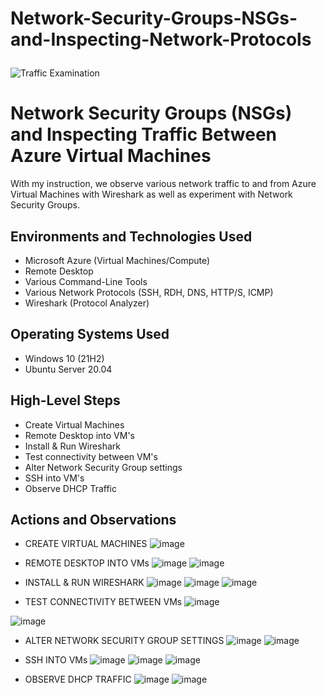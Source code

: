 # Network-Security-Groups-NSGs-and-Inspecting-Network-Protocols<p align="center">
<img src="https://i.imgur.com/Ua7udoS.png" alt="Traffic Examination"/>
</p>

<h1>Network Security Groups (NSGs) and Inspecting Traffic Between Azure Virtual Machines</h1> With my instruction, we observe various network traffic to and from Azure Virtual Machines with Wireshark as well as experiment with Network Security Groups. <br />





<h2>Environments and Technologies Used</h2>

- Microsoft Azure (Virtual Machines/Compute)
- Remote Desktop
- Various Command-Line Tools
- Various Network Protocols (SSH, RDH, DNS, HTTP/S, ICMP)
- Wireshark (Protocol Analyzer)

<h2>Operating Systems Used </h2>

- Windows 10 (21H2)
- Ubuntu Server 20.04

<h2>High-Level Steps</h2>

- Create Virtual Machines
- Remote Desktop into VM's
- Install & Run Wireshark 
- Test connectivity between VM's
- Alter Network Security Group settings
- SSH into VM's
- Observe DHCP Traffic 

<h2>Actions and Observations</h2>

- CREATE VIRTUAL MACHINES 
![image](https://github.com/Llave254/azure-network-protocols/assets/166266714/c0c9ff85-47ae-4645-9123-ed38f32adf0f)

- REMOTE DESKTOP INTO VMs
  ![image](https://github.com/Llave254/azure-network-protocols/assets/166266714/24ef8e01-83a8-48d8-ab66-95efe207cf30)
  ![image](https://github.com/Llave254/azure-network-protocols/assets/166266714/3977f07a-a7e8-46cf-b6ef-210a01c9c554)


- INSTALL & RUN WIRESHARK 
![image](https://github.com/Llave254/azure-network-protocols/assets/166266714/8282a755-ffd7-4456-8711-c451fd8e03b7)
![image](https://github.com/Llave254/azure-network-protocols/assets/166266714/610043c0-3a41-42c4-8f4d-5e9588f96573)
![image](https://github.com/Llave254/azure-network-protocols/assets/166266714/b0cdaf9f-3b4f-4ebc-aa5e-0e67ba0cd76a)

- TEST CONNECTIVITY BETWEEN VMs
![image](https://github.com/Llave254/azure-network-protocols/assets/166266714/b87b7879-b5c2-4772-a950-af1f52053142)

![image](https://github.com/Llave254/azure-network-protocols/assets/166266714/6062ca55-fce0-4190-b59c-f2a0162fed6c)

- ALTER NETWORK SECURITY GROUP SETTINGS 
![image](https://github.com/Llave254/azure-network-protocols/assets/166266714/6eca6d51-5295-41d7-a305-52300bd0b417)
![image](https://github.com/Llave254/azure-network-protocols/assets/166266714/e47a4df0-145e-4e0d-88bd-c09991fcb599)

- SSH INTO VMs
  ![image](https://github.com/Llave254/azure-network-protocols/assets/166266714/18dad01c-fcdf-47c2-9bdf-445d1066ee9e)
  ![image](https://github.com/Llave254/azure-network-protocols/assets/166266714/34e2e04a-a1fc-49bd-b172-b1073961abfd)
![image](https://github.com/Llave254/azure-network-protocols/assets/166266714/ecf1a22d-6e76-4a35-8f79-6c0c8890e873)

- OBSERVE DHCP TRAFFIC
  ![image](https://github.com/Llave254/azure-network-protocols/assets/166266714/8960cdcd-217d-4580-bbaa-eea60393652f)
  ![image](https://github.com/Llave254/azure-network-protocols/assets/166266714/8ce3b34b-6941-47e0-98d5-f38b0fac8b16)




  







